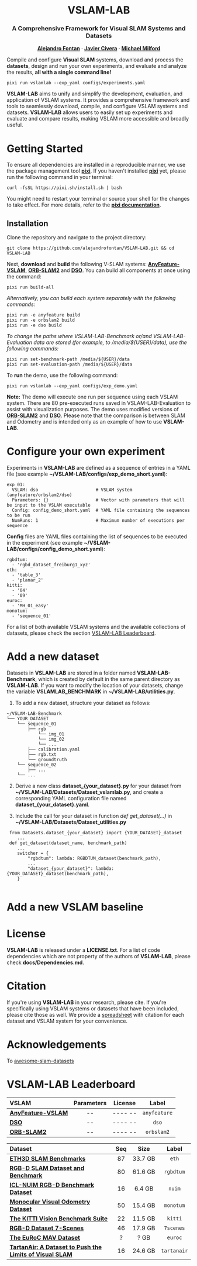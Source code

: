 <p align="center">

  <h1 align="center"> VSLAM-LAB 
  <h3 align="center"> A Comprehensive Framework for Visual SLAM Systems and Datasets</h3> 
  </h1>
  <p align="center">
    <a href="https://scholar.google.com/citations?user=SDtnGogAAAAJ&hl=en"><strong>Alejandro Fontan</strong></a>
    ·
    <a href="https://scholar.google.com/citations?user=j_sMzokAAAAJ&hl=en"><strong>Javier Civera</strong></a>
    ·
    <a href="https://scholar.google.com/citations?user=TDSmCKgAAAAJ&hl=en"><strong>Michael Milford</strong></a>
  </p>


Compile and configure **Visual SLAM** systems, download and process the **datasets**, design and run your own experiments, and evaluate and analyze the results, **all with a single command line!**
```
pixi run vslamlab --exp_yaml configs/experiments.yaml
```
**VSLAM-LAB** aims to unify and simplify the development, evaluation, and application of VSLAM systems. It provides a comprehensive framework and tools to seamlessly download, compile, and configure VSLAM systems and datasets. **VSLAM-LAB** allows users to easily set up experiments and evaluate and compare results, making VSLAM more accessible and broadly useful.
 
# Getting Started

To ensure all dependencies are installed in a reproducible manner, we use the package management tool [**pixi**](https://pixi.sh/latest/). If you haven't installed [**pixi**](https://pixi.sh/latest/) yet, please run the following command in your terminal:
```
curl -fsSL https://pixi.sh/install.sh | bash
```
You might need to restart your terminal or source your shell for the changes to take effect. For more details, refer to the [**pixi documentation**](https://pixi.sh/latest/).


## Installation

Clone the repository and navigate to the project directory:
```
git clone https://github.com/alejandrofontan/VSLAM-LAB.git && cd VSLAM-LAB
```
Next, **download** and **build** the following V-SLAM systems: [**AnyFeature-VSLAM**](https://github.com/alejandrofontan/AnyFeature-VSLAM), [**ORB-SLAM2**](https://github.com/alejandrofontan/ORB_SLAM2) and [**DSO**](https://github.com/alejandrofontan/dso). You can build all components at once using the command:
```
pixi run build-all
```
*Alternatively, you can build each system separately with the following commands:*
```
pixi run -e anyfeature build
pixi run -e orbslam2 build
pixi run -e dso build
```
*To change the paths where VSLAM-LAB-Benchmark or/and VSLAM-LAB-Evaluation data are stored (for example, to /media/${USER}/data), use the following commands:*
```
pixi run set-benchmark-path /media/${USER}/data
pixi run set-evaluation-path /media/${USER}/data
```
To **run** the demo, use the following command:

```
pixi run vslamlab --exp_yaml configs/exp_demo.yaml
```

**Note:** The demo will execute one run per sequence using each VSLAM system. There are 80 pre-executed runs saved in VSLAM-LAB-Evaluation to assist with visualization purposes. The demo uses modified versions of [**ORB-SLAM2**](https://github.com/alejandrofontan/ORB_SLAM2) and [**DSO**](https://github.com/alejandrofontan/dso). Please note that the comparison is between SLAM and Odometry and is intended only as an example of how to use **VSLAM-LAB**.

# Configure your own experiment
Experiments in **VSLAM-LAB** are defined as a sequence of entries in a YAML file (see example **~/VSLAM-LAB/configs/exp_demo_short.yaml**):
```
exp_01:
  VSLAM: dso                      # VSLAM system (anyfeature/orbslam2/dso)
  Parameters: {}                  # Vector with parameters that will be input to the VSLAM executable 
  Config: config_demo_short.yaml  # YAML file containing the sequences to be run 
  NumRuns: 1                      # Maximum number of executions per sequence
```

**Config** files are YAML files containing the list of sequences to be executed in the experiment (see example **~/VSLAM-LAB/configs/config_demo_short.yaml**):
```
rgbdtum: 
  - 'rgbd_dataset_freiburg1_xyz'
eth: 
  - 'table_3'
  - 'planar_2'
kitti:
  - '04'
  - '09'
euroc:
  - 'MH_01_easy'
monotum:
  - 'sequence_01'
```

For a list of both available VSLAM systems and the available collections of datasets, please check the section [VSLAM-LAB Leaderboard](#vslam-lab-leaderboard).

# Add a new dataset

Datasets in **VSLAM-LAB** are stored in a folder named **VSLAM-LAB-Benchmark**, which is created by default in the same parent directory as **VSLAM-LAB**. If you want to modify the location of your datasets, change the variable **VSLAMLAB_BENCHMARK** in **~/VSLAM-LAB/utilities.py**.

1. To add a new dataset, structure your dataset as follows:
```
~/VSLAM-LAB-Benchmark
└── YOUR_DATASET
    └── sequence_01
        ├── rgb
            └── img_01
            └── img_02
            └── ...
        ├── calibration.yaml
        ├── rgb.txt
        └── groundtruth
    └── sequence_02
        ├── ...
    └── ...   
```

2. Derive a new class **dataset_{your_dataset}.py** for your dataset from  **~/VSLAM-LAB/Datasets/Dataset_vslamlab.py**, and create a corresponding YAML configuration file named **dataset_{your_dataset}.yaml**.
	
3. Include the call for your dataset in function *def get_dataset(...)* in **~/VSLAM-LAB/Datasets/Dataset_utilities.py**
```
 from Datasets.dataset_{your_dataset} import {YOUR_DATASET}_dataset
    ...
 def get_dataset(dataset_name, benchmark_path)
    ...
    switcher = {
        "rgbdtum": lambda: RGBDTUM_dataset(benchmark_path),
        ...
        "dataset_{your_dataset}": lambda: {YOUR_DATASET}_dataset(benchmark_path),
    }
    
```

# Add a new VSLAM baseline

# License
**VSLAM-LAB** is released under a **LICENSE.txt**. For a list of code dependencies which are not property of the authors of **VSLAM-LAB**, please check **docs/Dependencies.md**.


# Citation
If you're using **VSLAM-LAB** in your research, please cite. If you're specifically using VSLAM systems or datasets that have been included, please cite those as well. We provide a [spreadsheet](https://docs.google.com/spreadsheets/d/1V8_TLqlccipJ6x_TXkgLsw9zWszHU9M-0mGgDT92TEs/edit?usp=drive_link) with citation for each dataset and VSLAM system for your convenience. 

# Acknowledgements

To [awesome-slam-datasets](https://github.com/youngguncho/awesome-slam-datasets)
# VSLAM-LAB Leaderboard

| VSLAM                                                                                                               | Parameters    | License | Label         |
|:--------------------------------------------------------------------------------------------------------------------|:-------------:|:-------:|:-------------:|
| [**AnyFeature-VSLAM**](https://github.com/alejandrofontan/AnyFeature-VSLAM)                                         |  --           | ---- -- | `anyfeature`  |
| [**DSO**](https://github.com/alejandrofontan/dso)                                                                   |  --           | ---- -- | `dso`         |
| [**ORB-SLAM2**](https://github.com/alejandrofontan/ORB_SLAM2)                                                       |  --           | ---- -- | `orbslam2`    | 


| Dataset                                                                                                             | Seq    | Size    | Label         |
|:--------------------------------------------------------------------------------------------------------------------|:------:|:-------:|:-------------:|
| [**ETH3D SLAM Benchmarks**](https://www.eth3d.net/slam_datasets)                                                    |  87    | 33.7 GB | `eth`         |
| [**RGB-D SLAM Dataset and Benchmark**](https://cvg.cit.tum.de/data/datasets/rgbd-dataset)                           |  80    | 61.6 GB | `rgbdtum`     |
| [**ICL-NUIM RGB-D Benchmark Dataset**](https://www.doc.ic.ac.uk/~ahanda/VaFRIC/iclnuim.html)                        |  16    |  6.4 GB | `nuim`        | 
| [**Monocular Visual Odometry Dataset**](https://cvg.cit.tum.de/data/datasets/mono-dataset)                          |  50    | 15.4 GB | `monotum`     |
| [**The KITTI Vision Benchmark Suite**](https://www.cvlibs.net/datasets/kitti/eval_odometry.php)                     |  22    | 11.5 GB | `kitti`       |
| [**RGB-D Dataset 7-Scenes**](https://www.microsoft.com/en-us/research/project/rgb-d-dataset-7-scenes/)              |  46    | 17.9 GB | `7scenes`     |
| [**The EuRoC MAV Dataset**](https://projects.asl.ethz.ch/datasets/doku.php?id=kmavvisualinertialdatasets)           |  ?     |  ? GB   | `euroc`       |
| [**TartanAir: A Dataset to Push the Limits of Visual SLAM**](https://theairlab.org/tartanair-dataset/)              |  16    | 24.6 GB | `tartanair`   |
